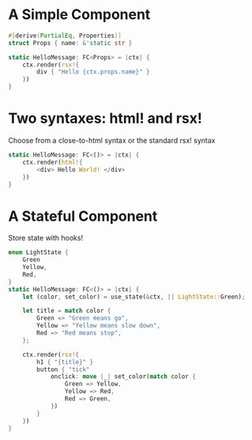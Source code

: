 # A Simple Component

```rust
#[derive(PartialEq, Properties)]
struct Props { name: &'static str }

static HelloMessage: FC<Props> = |ctx| {
    ctx.render(rsx!{
        div { "Hello {ctx.props.name}" }
    })
}
```

# Two syntaxes: html! and rsx!

Choose from a close-to-html syntax or the standard rsx! syntax

```rust
static HelloMessage: FC<()> = |ctx| {
    ctx.render(html!{
        <div> Hello World! </div>
    })
}
```

# A Stateful Component

Store state with hooks!

```rust
enum LightState {
    Green
    Yellow,
    Red,
}
static HelloMessage: FC<()> = |ctx| {
    let (color, set_color) = use_state(&ctx, || LightState::Green);

    let title = match color {
        Green => "Green means go",
        Yellow => "Yellow means slow down",
        Red => "Red means stop",
    };

    ctx.render(rsx!{
        h1 { "{title}" }
        button { "tick"
            onclick: move |_| set_color(match color {
                Green => Yellow,
                Yellow => Red,
                Red => Green,
            })
        }
    })
}
```
